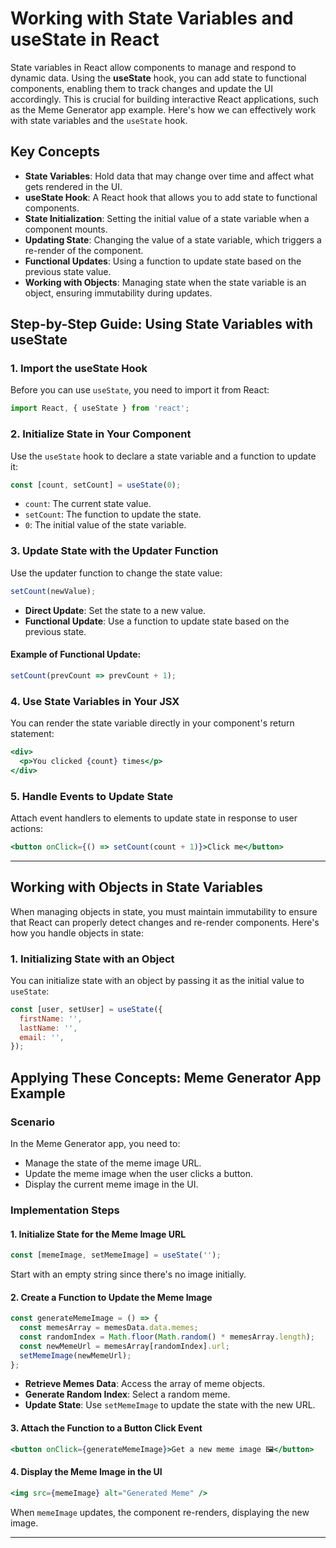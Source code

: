 # Working with State Variables and useState in React

State variables in React allow components to manage and respond to dynamic data. Using the **useState** hook, you can add state to functional components, enabling them to track changes and update the UI accordingly. This is crucial for building interactive React applications, such as the Meme Generator app example. Here's how we can effectively work with state variables and the `useState` hook.


## Key Concepts

- **State Variables**: Hold data that may change over time and affect what gets rendered in the UI.
- **useState Hook**: A React hook that allows you to add state to functional components.
- **State Initialization**: Setting the initial value of a state variable when a component mounts.
- **Updating State**: Changing the value of a state variable, which triggers a re-render of the component.
- **Functional Updates**: Using a function to update state based on the previous state value.
- **Working with Objects**: Managing state when the state variable is an object, ensuring immutability during updates.


## Step-by-Step Guide: Using State Variables with useState

### 1. Import the useState Hook

Before you can use `useState`, you need to import it from React:

```javascript
import React, { useState } from 'react';
```

### 2. Initialize State in Your Component

Use the `useState` hook to declare a state variable and a function to update it:

```javascript
const [count, setCount] = useState(0);
```

- `count`: The current state value.
- `setCount`: The function to update the state.
- `0`: The initial value of the state variable.

### 3. Update State with the Updater Function

Use the updater function to change the state value:

```javascript
setCount(newValue);
```

- **Direct Update**: Set the state to a new value.
- **Functional Update**: Use a function to update state based on the previous state.

#### Example of Functional Update:

```javascript
setCount(prevCount => prevCount + 1);
```

### 4. Use State Variables in Your JSX

You can render the state variable directly in your component's return statement:

```jsx
<div>
  <p>You clicked {count} times</p>
</div>
```

### 5. Handle Events to Update State

Attach event handlers to elements to update state in response to user actions:

```jsx
<button onClick={() => setCount(count + 1)}>Click me</button>
```

---

## Working with Objects in State Variables

When managing objects in state, you must maintain immutability to ensure that React can properly detect changes and re-render components. Here's how you handle objects in state:

### 1. Initializing State with an Object

You can initialize state with an object by passing it as the initial value to `useState`:

```javascript
const [user, setUser] = useState({
  firstName: '',
  lastName: '',
  email: '',
});
```


## Applying These Concepts: Meme Generator App Example

### Scenario

In the Meme Generator app, you need to:

- Manage the state of the meme image URL.
- Update the meme image when the user clicks a button.
- Display the current meme image in the UI.

### Implementation Steps

#### 1. Initialize State for the Meme Image URL

```javascript
const [memeImage, setMemeImage] = useState('');
```

Start with an empty string since there's no image initially.

#### 2. Create a Function to Update the Meme Image

```javascript
const generateMemeImage = () => {
  const memesArray = memesData.data.memes;
  const randomIndex = Math.floor(Math.random() * memesArray.length);
  const newMemeUrl = memesArray[randomIndex].url;
  setMemeImage(newMemeUrl);
};
```

- **Retrieve Memes Data**: Access the array of meme objects.
- **Generate Random Index**: Select a random meme.
- **Update State**: Use `setMemeImage` to update the state with the new URL.

#### 3. Attach the Function to a Button Click Event

```jsx
<button onClick={generateMemeImage}>Get a new meme image 🖼</button>
```

#### 4. Display the Meme Image in the UI

```jsx
<img src={memeImage} alt="Generated Meme" />
```

When `memeImage` updates, the component re-renders, displaying the new image.

---

